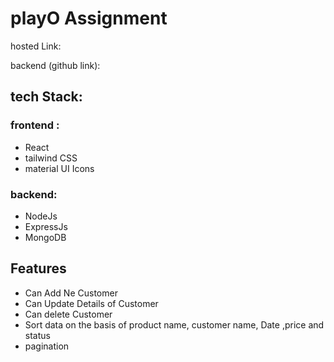 # playO Assignment

hosted Link:

backend (github link):

## tech Stack:

### frontend :

- React
- tailwind CSS
- material UI Icons

### backend:

 - NodeJs
 - ExpressJs
 - MongoDB

## Features

 - Can Add Ne Customer
 - Can Update Details of Customer
 - Can delete Customer
 - Sort data on the basis of product name, customer name, Date ,price and status
 - pagination


